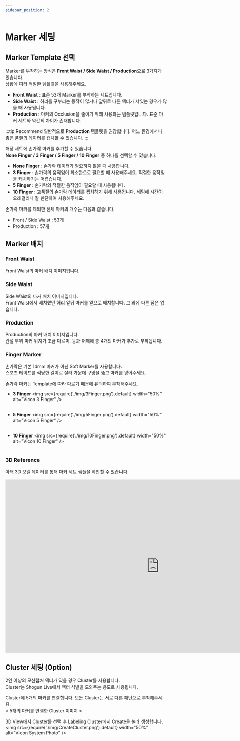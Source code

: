 ```yaml
---
sidebar_position: 2
---
```


# Marker 세팅

## Marker Template 선택
Marker를 부착하는 방식은 **Front Waist / Side Waist / Production**으로 3가지가 있습니다. <br/>
상황에 따라 적절한 템플릿을 사용해주세요.

- **Front Waist** : 표준 53개 Marker를 부착하는 세트입니다. <br/>
- **Side Waist** : 허리를 구부리는 동작이 많거나 앞뒤로 다른 액터가 서있는 경우가 많을 때 사용됩니다. <br/>
- **Production** : 마커의 Occlusion을 줄이기 위해 사용되는 템플릿입니다. 표준 마커 세트와 약간의 차이가 존재합니다.

:::tip Recommend
일반적으로 **Production** 템플릿을 권장합니다.
어느 환경에서나 좋은 품질의 데이터를 캡처할 수 있습니다.
:::

해당 세트에 손가락 마커를 추가할 수 있습니다. <br/>
**None Finger / 3 Finger / 5 Finger / 10 Finger** 중 하나를 선택할 수 있습니다.

- **None Finger** : 손가락 데이터가 필요하지 않을 때 사용합니다. <br/>
- **3 Finger** : 손가락의 움직임이 최소한으로 필요할 때 사용해주세요. 적절한 움직임을 캐치하기는 어렵습니다. <br/>
- **5 Finger** : 손가락의 적절한 움직임이 필요할 때 사용됩니다. <br/>
- **10 Finger** : 고품질의 손가락 데이터를 캡처하기 위해 사용됩니다. 세팅에 시간이 오래걸리니 잘 판단하여 사용해주세요. <br/>

손가락 마커를 제외한 전체 마커의 개수는 다음과 같습니다.
- Front / Side Waist : 53개
- Production : 57개



## Marker 배치

### Front Waist
Front Waist의 마커 배치 이미지입니다.





### Side Waist
Side Waist의 마커 배치 이미지입니다. <br/>
Front Waist에서 배치했던 허리 앞뒤 마커를 옆으로 배치합니다. 그 외에 다른 점은 없습니다.





### Production
Production의 마커 배치 이미지입니다. <br/>
관절 부위 마커 위치가 조금 다르며, 등과 어깨에 총 4개의 마커가 추가로 부착됩니다.





### Finger Marker
손가락은 기본 14mm 마커가 아닌 Soft Marker를 사용합니다. <br/>
스포츠 테이프를 적당한 길이로 잘라 가운데 구멍을 뚫고 마커를 넣어주세요. <br/>

손가락 마커는 Template에 따라 다르기 때문에 유의하여 부착해주세요. <br/>
- **3 Finger**
<img src={require('./img/3Finger.png').default} width="50%" alt="Vicon 3 Finger" /> <br/> <br/>

- **5 Finger**
<img src={require('./img/5Finger.png').default} width="50%" alt="Vicon 5 Finger" /> <br/> <br/>

- **10 Finger**
<img src={require('./img/10Finger.png').default} width="50%" alt="Vicon 10 Finger" /> <br/> <br/>

### 3D Reference
아래 3D 모델 데이터를 통해 마커 세트 샘플을 확인할 수 있습니다.
<div class="sketchfab-embed-wrapper">
    <iframe
        title="Vicon Suit Guide - Production Finger"
        frameborder="0"
        allowfullscreen mozallowfullscreen="true"
        webkitallowfullscreen="true"
        allow="autoplay; fullscreen; xr-spatial-tracking"
        xr-spatial-tracking execution-while-out-of-viewport execution-while-not-rendered web-share width="960" height="540"
        src="https://sketchfab.com/models/c1e4d7cb4fe24839a5a8b3e87ca411b1/embed">
    </iframe>
    <p style={{ fontsize: '13px', fontweight: 'normal', margin: '5px', color: '#4A4A4A' }} >
        <a
        href="https://sketchfab.com/3d-models/vicon-suit-guide-production-finger-c1e4d7cb4fe24839a5a8b3e87ca411b1?utm_medium=embed&utm_campaign=share-popup&utm_content=c1e4d7cb4fe24839a5a8b3e87ca411b1"
        target="_blank"
        rel="nofollow"
        style={{ fontweight: 'bold', color: '#1CAAD9' }} >    
        </a>
    </p>
</div>

## Cluster 세팅 (Option)
2인 이상의 모션캡처 액터가 있을 경우 Cluster를 사용합니다. <br/>
Cluster는 Shogun Live에서 액터 식별을 도와주는 용도로 사용됩니다. <br/>

Cluster에 5개의 마커를 연결합니다. 모든 Cluster는 서로 다른 패턴으로 부착해주세요. <br/>
< 5개의 마커를 연결한 Cluster 이미지 > <br/>

3D View에서 Cluster를 선택 후 Labeling Cluster에서 Create을 눌러 생성합니다. <br/>
<img src={require('./img/CreateCluster.png').default} width="50%" alt="Vicon System Photo" />
